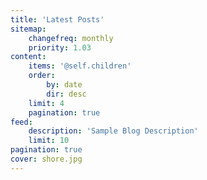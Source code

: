 ```yaml
---
title: 'Latest Posts'
sitemap:
    changefreq: monthly
    priority: 1.03
content:
    items: '@self.children'
    order:
        by: date
        dir: desc
    limit: 4
    pagination: true
feed:
    description: 'Sample Blog Description'
    limit: 10
pagination: true
cover: shore.jpg
---
```


